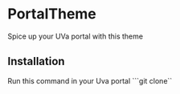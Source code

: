 # PortalTheme
Spice up your UVa portal with this theme

## Installation
Run this command in your Uva portal
```git clone``  
